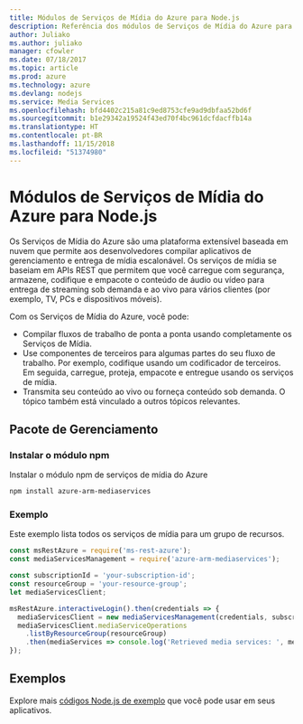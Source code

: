 ```yaml
---
title: Módulos de Serviços de Mídia do Azure para Node.js
description: Referência dos módulos de Serviços de Mídia do Azure para Node.js
author: Juliako
ms.author: juliako
manager: cfowler
ms.date: 07/18/2017
ms.topic: article
ms.prod: azure
ms.technology: azure
ms.devlang: nodejs
ms.service: Media Services
ms.openlocfilehash: bfd4402c215a81c9ed8753cfe9ad9dbfaa52bd6f
ms.sourcegitcommit: b1e29342a19524f43ed70f4bc961dcfdacffb14a
ms.translationtype: HT
ms.contentlocale: pt-BR
ms.lasthandoff: 11/15/2018
ms.locfileid: "51374980"
---
```

# <a name="azure-media-services-modules-for-nodejs"></a>Módulos de Serviços de Mídia do Azure para Node.js

Os Serviços de Mídia do Azure são uma plataforma extensível baseada em nuvem que permite aos desenvolvedores compilar aplicativos de gerenciamento e entrega de mídia escalonável. Os serviços de mídia se baseiam em APIs REST que permitem que você carregue com segurança, armazene, codifique e empacote o conteúdo de áudio ou vídeo para entrega de streaming sob demanda e ao vivo para vários clientes (por exemplo, TV, PCs e dispositivos móveis).

Com os Serviços de Mídia do Azure, você pode:
- Compilar fluxos de trabalho de ponta a ponta usando completamente os Serviços de Mídia. 
- Use componentes de terceiros para algumas partes do seu fluxo de trabalho. Por exemplo, codifique usando um codificador de terceiros. Em seguida, carregue, proteja, empacote e entregue usando os serviços de mídia.
- Transmita seu conteúdo ao vivo ou forneça conteúdo sob demanda. O tópico também está vinculado a outros tópicos relevantes.

## <a name="management-package"></a>Pacote de Gerenciamento

### <a name="install-the-npm-module"></a>Instalar o módulo npm

Instalar o módulo npm de serviços de mídia do Azure

```bash
npm install azure-arm-mediaservices
```

### <a name="example"></a>Exemplo

Este exemplo lista todos os serviços de mídia para um grupo de recursos.

```javascript
const msRestAzure = require('ms-rest-azure');
const mediaServicesManagement = require('azure-arm-mediaservices');

const subscriptionId = 'your-subscription-id';
const resourceGroup = 'your-resource-group';
let mediaServicesClient;

msRestAzure.interactiveLogin().then(credentials => {
  mediaServicesClient = new mediaServicesManagement(credentials, subscriptionId);
  mediaServicesClient.mediaServiceOperations
    .listByResourceGroup(resourceGroup)
    .then(mediaServices => console.log('Retrieved media services: ', mediaServices));
});
```

## <a name="samples"></a>Exemplos

Explore mais [códigos Node.js de exemplo](https://azure.microsoft.com/resources/samples/?platform=nodejs) que você pode usar em seus aplicativos.
